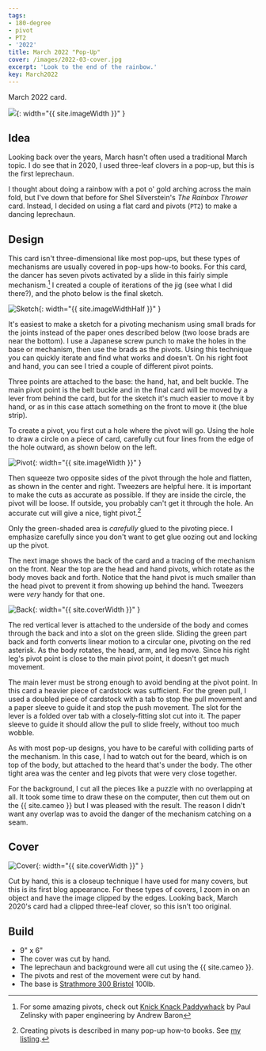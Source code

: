 ```yaml
---
tags:
- 180-degree
- pivot
- PT2
- '2022'
title: March 2022 "Pop-Up"
cover: /images/2022-03-cover.jpg
excerpt: 'Look to the end of the rainbow.'
key: March2022
---
```

March 2022 card.

![]({{site.baseurl}}/images/2022-03.gif){: width="{{ site.imageWidth }}" }

## Idea

Looking back over the years, March hasn't often used a traditional March topic. I do see that in 2020, I used three-leaf clovers in a pop-up, but this is the first leprechaun.

I thought about doing a rainbow with a pot o' gold arching across the main fold, but I've down that before for Shel Silverstein's _The Rainbox Thrower_ card. Instead, I decided on using a flat card and pivots (`PT2`) to make a dancing leprechaun.

## Design

This card isn't three-dimensional like most pop-ups, but these types of mechanisms are usually covered in pop-ups how-to books. For this card, the dancer has seven pivots activated by a slide in this fairly simple mechanism.[^1] I created a couple of iterations of the jig (see what I did there?), and the photo below is the final sketch.

[^1]: For some amazing pivots, check out [Knick Knack Paddywhack](https://www.amazon.com/Knick-Paddywhack-Illustrated-Childrens-Awards/dp/0525469087) by Paul Zelinsky with paper engineering by Andrew Baron

![Sketch]({{site.baseurl}}/images/2022-03-sketch.jpg){: width="{{ site.imageWidthHalf }}" }

It's easiest to make a sketch for a pivoting mechanism using small brads for the joints instead of the paper ones described below (two loose brads are near the bottom). I use a Japanese screw punch to make the holes in the base or mechanism, then use the brads as the pivots. Using this technique you can quickly iterate and find what works and doesn't. On his right foot and hand, you can see I tried a couple of different pivot points.

Three points are attached to the base: the hand, hat, and belt buckle. The main pivot point is the belt buckle and in the final card will be moved by a lever from behind the card, but for the sketch it's much easier to move it by hand, or as in this case attach something on the front to move it (the blue strip).

To create a pivot, you first cut a hole where the pivot will go. Using the hole to draw a circle on a piece of card, carefully cut four lines from the edge of the hole outward, as shown below on the left.

![Pivot]({{site.baseurl}}/images/2022-03-pivot.jpg){: width="{{ site.imageWidth }}" }

Then squeeze two opposite sides of the pivot through the hole and flatten, as shown in the center and right. Tweezers are helpful here. It is important to make the cuts as accurate as possible. If they are inside the circle, the pivot will be loose. If outside, you probably can't get it through the hole. An accurate cut will give a nice, tight pivot.[^2]

Only the green-shaded area is _carefully_ glued to the pivoting piece. I emphasize carefully since you don't want to get glue oozing out and locking up the pivot.

[^2]: Creating pivots is described in many pop-up how-to books. See [my listing](/books.html#how-tos).

The next image shows the back of the card and a tracing of the mechanism on the front. Near the top are the head and hand pivots, which rotate as the body moves back and forth. Notice that the hand pivot is much smaller than the head pivot to prevent it from showing up behind the hand. Tweezers were _very_ handy for that one.

![Back]({{site.baseurl}}/images/2022-03-back.jpg){: width="{{ site.coverWidth }}" }

The red vertical lever is attached to the underside of the body and comes through the back and into a slot on the green slide. Sliding the green part back and forth converts linear motion to a circular one, pivoting on the red asterisk. As the body rotates, the head, arm, and leg move. Since his right leg's pivot point is close to the main pivot point, it doesn't get much movement.

The main lever must be strong enough to avoid bending at the pivot point. In this card a heavier piece of cardstock was sufficient. For the green pull, I used a doubled piece of cardstock with a tab to stop the pull movement and a paper sleeve to guide it and stop the push movement. The slot for the lever is a folded over tab with a closely-fitting slot cut into it. The paper sleeve to guide it should allow the pull to slide freely, without too much wobble.

As with most pop-up designs, you have to be careful with colliding parts of the mechanism. In this case, I had to watch out for the beard, which is on top of the body, but attached to the heard that's under the body. The other tight area was the center and leg pivots that were very close together.

For the background, I cut all the pieces like a puzzle with no overlapping at all. It took some time to draw these on the computer, then cut them out on the {{ site.cameo }} but I was pleased with the result. The reason I didn't want any overlap was to avoid the danger of the mechanism catching on a seam.

## Cover

![Cover]({{site.baseurl}}{{page.cover}}){: width="{{ site.coverWidth }}" }

Cut by hand, this is a closeup technique I have used for many covers, but this is its first blog appearance. For these types of covers, I zoom in on an object and have the image clipped by the edges. Looking back, March 2020's card had a clipped three-leaf clover, so this isn't too original.

## Build

* 9" x 6"
* The cover was cut by hand.
* The leprechaun and background were all cut using the {{ site.cameo }}.
* The pivots and rest of the movement were cut by hand.
* The base is [Strathmore 300 Bristol](/supplies.html#strathmore-300-bristol) 100lb.
